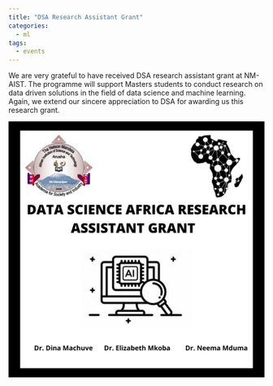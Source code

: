 ```yaml
---
title: "DSA Research Assistant Grant"
categories:
  - ml
tags:
  - events
---
```

We are very grateful to have received DSA research assistant grant at NM-AIST. The programme will support Masters students to conduct research on data driven solutions in the field of data science and machine learning. Again, we extend our sincere appreciation to DSA for awarding us this research grant.

<img src="/assets/images/DSA.JPG" class="align-center" alt="">

